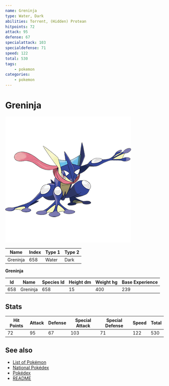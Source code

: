 ```yaml
---
name: Greninja
type: Water, Dark
abilities: Torrent, (Hidden) Protean
hitpoints: 72
attack: 95
defense: 67
specialattack: 103
specialdefense: 71
speed: 122
total: 530
tags:
    - pokemon
categories:
    - pokemon
---
```


# Greninja


![Greninja](images/658.png)

| **Name** | **Index** | **Type 1** | **Type 2** |
|----|----|----|----|
| Greninja | 658 | Water | Dark  |

**Greninja** 




| **Id** | **Name** | **Species Id** | **Height dm** | **Weight hg** | **Base Experience** |
|--------|----------|----------------|------------|------------|---------------------|
| 658 | Greninja | 658 | 15 | 400 | 239 |



## Stats

| **Hit Points** | **Attack** | **Defense** | **Special Attack** | **Special Defense** | **Speed** | **Total** |
|----------------|------------|-------------|--------------------|---------------------|-----------|-----------|
| 72 | 95 | 67 | 103 | 71 | 122 | 530 |

## See also

- [List of Pokémon](../pokemon.md)
- [National Pokédex](../national_pokedex.md)
- [Pokédex](../pokedex.md)
- [README](../README.md)

